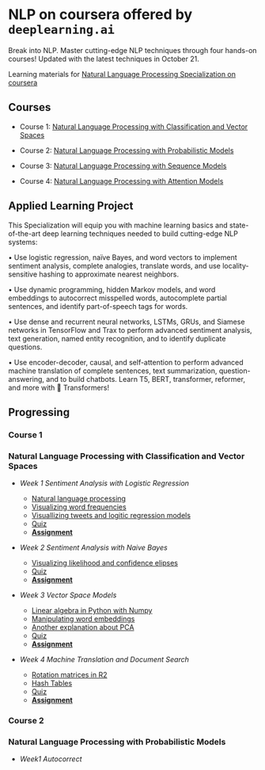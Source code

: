 # NLP on coursera offered by `deeplearning.ai`

Break into NLP. Master cutting-edge NLP techniques through four hands-on courses! Updated with the latest techniques in October 21.

Learning materials for [Natural Language Processing Specialization on coursera](https://www.coursera.org/specializations/natural-language-processing)

## Courses

  - Course 1: [Natural Language Processing with Classification and Vector Spaces](https://www.coursera.org/learn/classification-vector-spaces-in-nlp/home/)
  
  - Course 2: [Natural Language Processing with Probabilistic Models](https://www.coursera.org/learn/probabilistic-models-in-nlp/home/)
  
  - Course 3: [Natural Language Processing with Sequence Models](https://www.coursera.org/learn/sequence-models-in-nlp/home/)
  
  - Course 4: [Natural Language Processing with Attention Models](https://www.coursera.org/learn/attention-models-in-nlp/home/)
  
  
## Applied Learning Project

This Specialization will equip you with machine learning basics and state-of-the-art deep learning techniques needed to build cutting-edge NLP systems:

  • Use logistic regression, naïve Bayes, and word vectors to implement sentiment analysis, complete analogies, translate words, and use locality-sensitive hashing to approximate nearest neighbors.

  • Use dynamic programming, hidden Markov models, and word embeddings to autocorrect misspelled words, autocomplete partial sentences, and identify part-of-speech tags for words.

  • Use dense and recurrent neural networks, LSTMs, GRUs, and Siamese networks in TensorFlow and Trax to perform advanced sentiment analysis, text generation, named entity recognition, and to identify duplicate questions. 

  • Use encoder-decoder, causal, and self-attention to perform advanced machine translation of complete sentences, text summarization, question-answering, and to build chatbots. Learn T5, BERT, transformer, reformer, and more with 🤗  Transformers!
  
## Progressing

### **Course 1**
### Natural Language Processing with Classification and Vector Spaces

- *Week 1  Sentiment Analysis with Logistic Regression*
  - [Natural language processing](https://github.com/MECatherine/NLP-coursera/blob/main/C1/W1/01_preprocessing.ipynb)
  - [Visualizing word frequencies](https://github.com/MECatherine/NLP-coursera/blob/main/C1/W1/02_word%20frequencies.ipynb)
  - [Visuallizing tweets and logitic regression models](https://github.com/MECatherine/NLP-coursera/blob/main/C1/W1/03_logistic_regression_model.ipynb)
  - [Quiz](https://github.com/MECatherine/NLP-coursera/blob/main/C1/W1/Quiz%201.md)
  - **[Assignment](https://github.com/MECatherine/NLP-coursera/blob/main/C1/W1/C1_W1_Assignment.ipynb)**
  
- *Week 2 Sentiment Analysis with Naive Bayes*
  - [Visualizing likelihood and confidence elipses](https://github.com/MECatherine/NLP-coursera/blob/main/C1/W2/01_visualizing_naive_bayes.ipynb)
  - [Quiz](https://github.com/MECatherine/NLP-coursera/blob/main/C1/W2/Quiz%202.md)
  - **[Assignment](https://github.com/MECatherine/NLP-coursera/blob/main/C1/W2/C1_W2_Assignment.ipynb)**
  
- *Week 3 Vector Space Models*
  - [Linear algebra in Python with Numpy](https://github.com/MECatherine/NLP-coursera/blob/main/C1/W3/01_linear_algebra.ipynb)
  - [Manipulating word embeddings](https://github.com/MECatherine/NLP-coursera/blob/main/C1/W3/02_manipulating_word_embeddings.ipynb)
  - [Another explanation about PCA](https://github.com/MECatherine/NLP-coursera/blob/main/C1/W3/03_pca.ipynb)
  - [Quiz](https://github.com/MECatherine/NLP-coursera/blob/main/C1/W3/Quiz%203.md)
  - **[Assignment](https://github.com/MECatherine/NLP-coursera/blob/main/C1/W3/C1_W3_Assignment.ipynb)**
 
- *Week 4 Machine Translation and Document Search*
  - [Rotation matrices in R2](https://github.com/weiyh19c/NLP-coursera/blob/main/C1/W4/01_vector_manipulation.ipynb)
  - [Hash Tables](https://github.com/weiyh19c/NLP-coursera/blob/main/C1/W4/02_hash_functions_and_multiplanes.ipynb)
  - [Quiz](https://github.com/weiyh19c/NLP-coursera/blob/main/C1/W4/Quiz%204.md)
  - **[Assignment](https://github.com/weiyh19c/NLP-coursera/blob/main/C1/W4/C1_W4_Assignment.ipynb)**


### **Course 2**
### Natural Language Processing with Probabilistic Models
- *Week1 Autocorrect*
